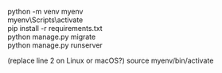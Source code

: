 python -m venv myenv <br/>
myenv\Scripts\activate <br/>
pip install -r requirements.txt <br/>
python manage.py migrate <br/>
python manage.py runserver <br/>

(replace line 2 on Linux or macOS?)   source myenv/bin/activate <br/>

